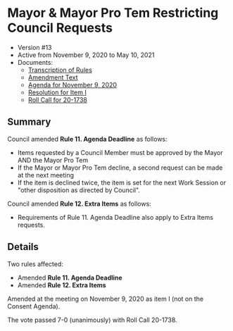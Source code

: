 # Mayor & Mayor Pro Tem Restricting Council Requests

- Version #13
- Active from November 9, 2020 to May 10, 2021
- Documents:
    - [Transcription of Rules](#/view/rules-archive~2020_11_09~transcription)
    - [Amendment Text](#/view/rules-archive~2020_11_09~amendment)
    - [Agenda for November 9, 2020](assets/rules-archive/2020_11_09/agenda.pdf)
    - [Resolution for Item I](assets/rules-archive/2020_11_09/resolution.pdf)
    - [Roll Call for 20-1738](assets/rules-archive/2020_11_09/roll_call.pdf)

## Summary

Council amended **Rule 11. Agenda Deadline** as follows:

- Items requested by a Council Member must be approved by the Mayor AND the Mayor Pro Tem
- If the Mayor or Mayor Pro Tem decline, a second request can be made at the next meeting
- If the item is declined twice, the item is set for the next Work Session or "other disposition as directed by Council". 

Council amended **Rule 12. Extra Items** as follows:

- Requirements of Rule 11. Agenda Deadline also apply to Extra Items requests. 

## Details

Two rules affected:

- Amended **Rule 11. Agenda Deadline**
- Amended **Rule 12. Extra Items**

Amended at the meeting on November 9, 2020 as item I (not on the Consent Agenda).

The vote passed 7-0 (unanimously) with Roll Call 20-1738.
